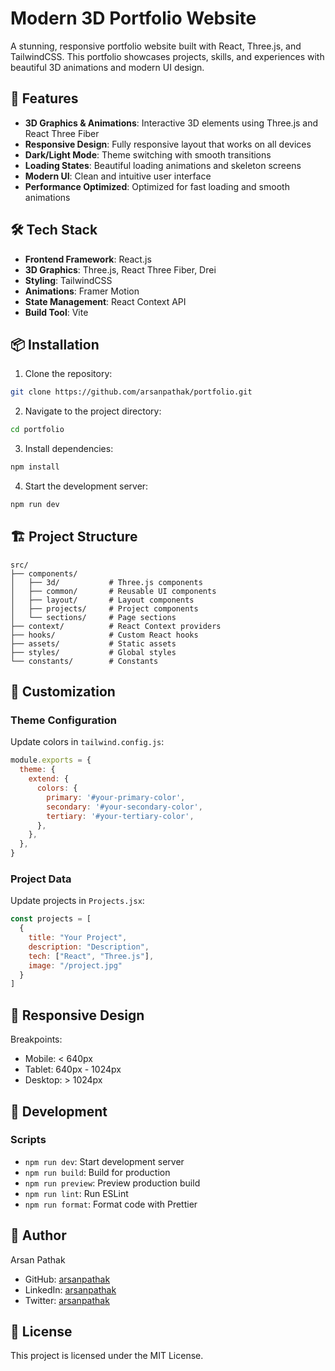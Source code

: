 # Modern 3D Portfolio Website

A stunning, responsive portfolio website built with React, Three.js, and TailwindCSS. This portfolio showcases projects, skills, and experiences with beautiful 3D animations and modern UI design.

## 🌟 Features

- **3D Graphics & Animations**: Interactive 3D elements using Three.js and React Three Fiber
- **Responsive Design**: Fully responsive layout that works on all devices
- **Dark/Light Mode**: Theme switching with smooth transitions
- **Loading States**: Beautiful loading animations and skeleton screens
- **Modern UI**: Clean and intuitive user interface
- **Performance Optimized**: Optimized for fast loading and smooth animations

## 🛠️ Tech Stack

- **Frontend Framework**: React.js
- **3D Graphics**: Three.js, React Three Fiber, Drei
- **Styling**: TailwindCSS
- **Animations**: Framer Motion
- **State Management**: React Context API
- **Build Tool**: Vite

## 📦 Installation

1. Clone the repository:
```bash
git clone https://github.com/arsanpathak/portfolio.git
```

2. Navigate to the project directory:
```bash
cd portfolio
```

3. Install dependencies:
```bash
npm install
```

4. Start the development server:
```bash
npm run dev
```

## 🏗️ Project Structure

```
src/
├── components/
│   ├── 3d/           # Three.js components
│   ├── common/       # Reusable UI components
│   ├── layout/       # Layout components
│   ├── projects/     # Project components
│   └── sections/     # Page sections
├── context/          # React Context providers
├── hooks/            # Custom React hooks
├── assets/           # Static assets
├── styles/           # Global styles
└── constants/        # Constants
```

## 🎨 Customization

### Theme Configuration
Update colors in `tailwind.config.js`:
```javascript
module.exports = {
  theme: {
    extend: {
      colors: {
        primary: '#your-primary-color',
        secondary: '#your-secondary-color',
        tertiary: '#your-tertiary-color',
      },
    },
  },
}
```

### Project Data
Update projects in `Projects.jsx`:
```javascript
const projects = [
  {
    title: "Your Project",
    description: "Description",
    tech: ["React", "Three.js"],
    image: "/project.jpg"
  }
]
```

## 📱 Responsive Design

Breakpoints:
- Mobile: < 640px
- Tablet: 640px - 1024px
- Desktop: > 1024px

## 🔧 Development

### Scripts
- `npm run dev`: Start development server
- `npm run build`: Build for production
- `npm run preview`: Preview production build
- `npm run lint`: Run ESLint
- `npm run format`: Format code with Prettier

## 👤 Author

Arsan Pathak
- GitHub: [arsanpathak](https://github.com/arsanpathak)
- LinkedIn: [arsanpathak](https://linkedin.com/in/arsanpathak)
- Twitter: [arsanpathak](https://twitter.com/arsanpathak)

## 📄 License

This project is licensed under the MIT License. 